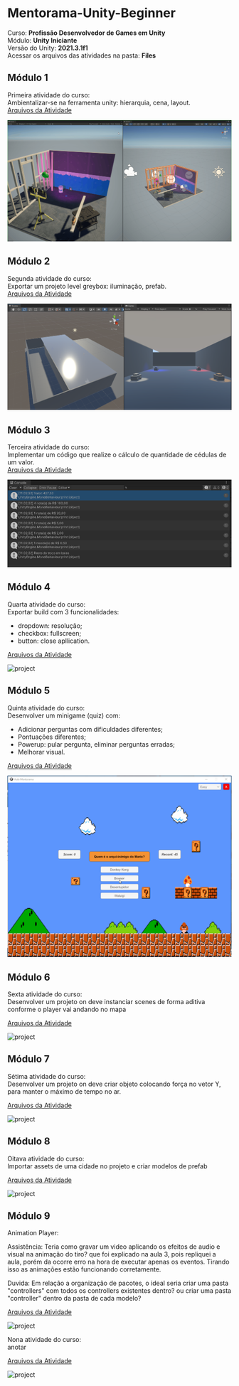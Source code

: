 # Mentorama-Unity-Beginner

Curso: **Profissão Desenvolvedor de Games em Unity**<br/>
Módulo: **Unity Iniciante**<br/>
Versão do Unity: **2021.3.1f1**<br/>
Acessar os arquivos das atividades na pasta: **Files**

## Módulo 1

Primeira atividade do curso:<br/>
Ambientalizar-se na ferramenta unity: hierarquia, cena, layout.<br/>
[Arquivos da Atividade](https://github.com/AlanLee1/Mentorama-Unity-Beginner/tree/main/Files/Module1)

<img src="/Files/Module1/Game.gif" alt="project"/>

## Módulo 2

Segunda atividade do curso:<br/>
Exportar um projeto level greybox: iluminação, prefab.<br/>
[Arquivos da Atividade](https://github.com/AlanLee1/Mentorama-Unity-Beginner/tree/main/Files/Module2)

<img src="/Files/Module2/Game.PNG" alt="project"/>

## Módulo 3

Terceira atividade do curso:<br/>
Implementar um código que realize o cálculo de quantidade de cédulas de um valor.<br/>
[Arquivos da Atividade](https://github.com/AlanLee1/Mentorama-Unity-Beginner/tree/main/Files/Module3)

<img src="/Files/Module3/Log.PNG" alt="project"/>

## Módulo 4

Quarta atividade do curso:<br/>
Exportar build com 3 funcionalidades:<br/>
- dropdown: resolução;
- checkbox: fullscreen;
- button: close apllication.

[Arquivos da Atividade](https://github.com/AlanLee1/Mentorama-Unity-Beginner/tree/main/Files/Module4)

<img src="/Files/Module4/Game.gif" alt="project"/>

## Módulo 5

Quinta atividade do curso:<br/>
Desenvolver um minigame (quiz) com:<br/>
- Adicionar perguntas com dificuldades diferentes;
- Pontuações diferentes;
- Powerup: pular pergunta, eliminar perguntas erradas;
- Melhorar visual.

[Arquivos da Atividade](https://github.com/AlanLee1/Mentorama-Unity-Beginner/tree/main/Files/Module5)

<img src="/Files/Module5/Game.gif" alt="project"/>

<!-- Ajuda: queria ter deixado apenas as 3 opções: "easy","medium" e "hard", sem a opção de selecionar "dificuldade".<br/>
Para que quando Inicializa-se a scene, aparecesse com a dificuldade selecionada pela ultima vez.<br/>
Porem quando eu coloco "dropdown.GetComponent<Dropdown>().value = dificuldade;"(linha 15 - Dificuldade.cs) passando a dificuldade armazenada em cache, ele cria um looping infinito.<br/>
Teria alguma maneira de fazer deste modo?<br/>
-->

## Módulo 6

Sexta atividade do curso:<br/>
Desenvolver um projeto on deve instanciar scenes de forma aditiva conforme o player vai andando no mapa

[Arquivos da Atividade](https://github.com/AlanLee1/Mentorama-Unity-Beginner/tree/main/Files/Module6)

<img src="/Files/Module6/Game.gif" alt="project"/>

## Módulo 7

Sétima atividade do curso:<br/>
Desenvolver um projeto on deve criar objeto colocando força no vetor Y, para manter o máximo de tempo no ar.

[Arquivos da Atividade](https://github.com/AlanLee1/Mentorama-Unity-Beginner/tree/main/Files/Module7)

<img src="/Files/Module7/Game.gif" alt="project"/>

## Módulo 8

Oitava atividade do curso:<br/>
Importar assets de uma cidade no projeto e criar modelos de prefab

[Arquivos da Atividade](https://github.com/AlanLee1/Mentorama-Unity-Beginner/tree/main/Files/Module8)

<img src="/Files/Module8/Game.gif" alt="project"/>

## Módulo 9

Animation Player:

Assistência: Teria como gravar um video aplicando os efeitos de audio e visual na animação do tiro? que foi explicado na aula 3, pois repliquei a aula, porém da ocorre erro na hora de executar apenas os eventos. Tirando isso as animações estão funcionando corretamente.

Duvida: Em relação a organização de pacotes, o ideal seria criar uma pasta "controllers" com todos os controllers existentes dentro? ou criar uma pasta "controller" dentro da pasta de cada modelo?

[Arquivos da Atividade](https://github.com/AlanLee1/Mentorama-Unity-Beginner/tree/main/Files/Module9/AnimationPlayer)

<img src="/Files/Module9/AnimationPlayer/Game.gif" alt="project"/>


Nona atividade do curso:<br/>
anotar

[Arquivos da Atividade](https://github.com/AlanLee1/Mentorama-Unity-Beginner/tree/main/Files/Module9/Activity)

<img src="/Files/Module9/Activity/Game.gif" alt="project"/>



